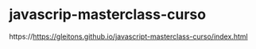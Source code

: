 # javascrip-masterclass-curso
https://https://gleitons.github.io/javascript-masterclass-curso/index.html
